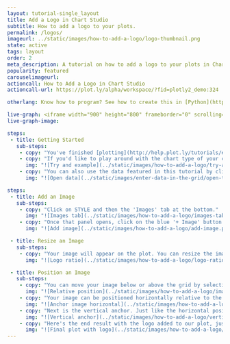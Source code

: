 ```yaml
---
layout: tutorial-single_layout
title: Add a Logo in Chart Studio
subtitle: How to add a logo to your plots.
permalink: /logos/
imageurl: ../static/images/how-to-add-a-logo/logo-thumbnail.png
state: active
tags: layout
order: 2
meta_description: A tutorial on how to add a logo to your plots in Chart Studio.
popularity: featured
carouselimageurl:
actioncall: How to Add a Logo in Chart Studio
actioncall-url: https://plot.ly/alpha/workspace/?fid=plotly2_demo:324

otherlang: Know how to program? See how to create this in [Python](https://plot.ly/python/logos/) or [R](https://plot.ly/r/logos/).

live-graph: <iframe width="900" height="800" frameborder="0" scrolling="no" src="https://plot.ly/~plotly2_demo/324.embed"></iframe>
live-graph-image:

steps:
 - title: Getting Started
   sub-steps:
    - copy: "You've finished [plotting](http://help.plot.ly/tutorials/#basic) and [styling](http://help.plot.ly/style-your-plots/) your graph, but did you know you can also add an image to it? This is especially great if you wish to include your logo."
    - copy: "If you'd like to play around with the chart type of your choice, along with its data, click the 'try an example' button to get a sample chart. This is a good way to get a feel of the workspace before starting your own work."
      img: "![Try and example](../static/images/how-to-add-a-logo/try-an-example.png)"
    - copy: "You can also use the data featured in this tutorial by clicking on 'Open This Data in Chart Studio' on the left-hand side. It'll open in your [workspace](https://plot.ly/create/infographic/)."
      img: "![Open data](../static/images/enter-data-in-the-grid/open-this-data.png)"

steps:
 - title: Add an Image
   sub-steps:
    - copy: "Click on STYLE and then the 'Images' tab at the bottom."
      img: "![Images tab](../static/images/how-to-add-a-logo/images-tab.png)"
    - copy: "Once that panel opens, click on the blue '+ Image' button at the top right-hand side. This is where you upload or drag and drop your image."
      img: "![Add image](../static/images/how-to-add-a-logo/add-image.png)"

 - title: Resize an Image
   sub-steps:
    - copy: "Your image will appear on the plot. You can resize the image by keeping the dimensions as is and selecting 'Contain', or choosing to 'Stretch' it. There's also the possibility of changing the width and height of the image."
      img: "![Logo ratio](../static/images/how-to-add-a-logo/logo-ratio-2.gif)"

 - title: Position an Image
   sub-steps:
    - copy: "You can move your image below or above the grid by selecting your preference next to RELATIVE POSITION. 'Below the grid' means the image will hide behind it, depending where you vertically anchor the image. You can also change the opacity of the image, and for this plot we have it at 100%. Depending on your background colour, if you place the image behind the grid, you won't see it until changing the background opacity."
      img: "![Relative position](../static/images/how-to-add-a-logo/image-relative-position-2.gif)"
    - copy: "Your image can be positioned horizontally relative to the canvas or axis, the canvas being the section of your plot within the margins. It can then be anchored to the right, center, or left of your canvas or axis."
      img: "![Anchor image horizontal](../static/images/how-to-add-a-logo/horizontal-position-2.gif)"
    - copy: "Next is the vertical anchor. Just like the horizontal positioning, you choose whether you want the image to be positioned relative to the canvas or axis, and anchored at the bottom, middle, or top."
      img: "![Vertical anchor](../static/images/how-to-add-a-logo/vertical-position-2.gif)"
    - copy: "Here's the end result with the logo added to our plot, just the way we want it to appear!"
      img: "![Final plot with logo](../static/images/how-to-add-a-logo/plot-with-logo-2.png)"
---
```


